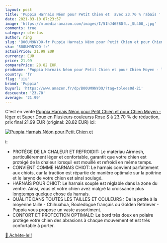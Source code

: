 ```yaml
---
layout: post
title: 'Puppia Harnais Néon pour Petit Chien et  avec 23.70 % rabais '
date: 2021-03-10 07:23:57
image: 'https://m.media-amazon.com/images/I/51hJ46EBDfL._SL400_.jpg'
comments: true
category: ofertas
author: ring
slug: 'B00UM9NYDO-fr Puppia Harnais Néon pour Petit Chien et pour Chien Moyen -...'
sku: 'B00UM9NYDO-fr'
actualPrice: 21.99 EUR
currency: EUR
price: 21.99
comparePrice: 28.82 EUR
prodname: 'Puppia Harnais Néon pour Petit Chien et pour Chien Moyen - léger et Super Doux en Plusieurs couleurss  Rose  S'
country: 'fr'
flag: '🇫🇷'
brand: 'Puppia'
buyurl: 'https://www.amazon.fr/dp/B00UM9NYDO/?tag=tolees0d-21'
descuento: '23.70'
average: '21.99'
---
```


C'est en vente [Puppia Harnais Néon pour Petit Chien et pour Chien Moyen - léger et Super Doux en Plusieurs couleurss  Rose  S](https://www.amazon.fr/dp/B00UM9NYDO/?tag=tolees0d-21)  à  23.70 % de réduction, prix final  21.99 EUR (original: 28.82 EUR) ici:

[![Puppia Harnais Néon pour Petit Chien et ](https://m.media-amazon.com/images/I/51hJ46EBDfL._SL400_.jpg)](https://www.amazon.fr/dp/B00UM9NYDO/?tag=tolees0d-21)

ℹ️:

- PROTÈGE DE LA CHALEUR ET REFROIDIT: Le matériau Airmesh, particulièrement léger et confortable, garantit que votre chien est protégé de la chaleur lorsquil est mouillé et refroidi en même temps.
- CONVIENT COMME HARNAIS CHIOT: Le harnais convient parfaitement aux chiots, car la traction est répartie de manière optimale sur la poitrine et le larynx de votre chien est ainsi soulagé.
- HARNAIS POUR CHIOT: Le harnais souple est réglable dans la zone du ventre. Ainsi, vous et votre chien avez malgré la croissance plus longtemps quelque chose du harnais.
- QUALITÉ DANS TOUTES LES TAILLES ET COULEURS : De la petite à la moyenne taille - Chihuahua, Bouledogue français ou Golden Retriever - Puppia vous propose un vaste assortiment.
- CONFORT ET PROTECTION OPTIMALE: Le bord très doux en polaire protège votre chien des abrasions à chaque mouvement et est très confortable à porter.

[🛒 Achète-le!!](https://www.amazon.fr/dp/B00UM9NYDO/?tag=tolees0d-21)
